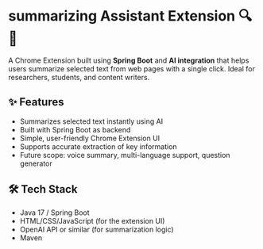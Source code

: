 # summarizing Assistant Extension 🔍🧠

A Chrome Extension built using **Spring Boot** and **AI integration** that helps users summarize selected text from web pages with a single click. Ideal for researchers, students, and content writers.

## ✨ Features

- Summarizes selected text instantly using AI
- Built with Spring Boot as backend
- Simple, user-friendly Chrome Extension UI
- Supports accurate extraction of key information
- Future scope: voice summary, multi-language support, question generator

## 🛠 Tech Stack

- Java 17 / Spring Boot
- HTML/CSS/JavaScript (for the extension UI)
- OpenAI API or similar (for summarization logic)
- Maven

